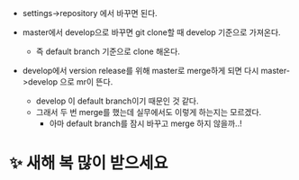 * settings->repository 에서 바꾸면 된다.

* master에서 develop으로 바꾸면 git clone할 때 develop 기준으로 가져온다.
  * 즉 default branch 기준으로 clone 해온다.

* develop에서 version release를 위해 master로 merge하게 되면 다시 master->develop 으로 mr이 뜬다.
  * develop 이 default branch이기 때문인 것 같다.
  * 그래서 두 번 merge를 했는데 실무에서도 이렇게 하는지는 모르겠다.
    * 아마 default branch를 잠시 바꾸고 merge 하지 않을까..!

# :sparkles: 새해 복 많이 받으세요
